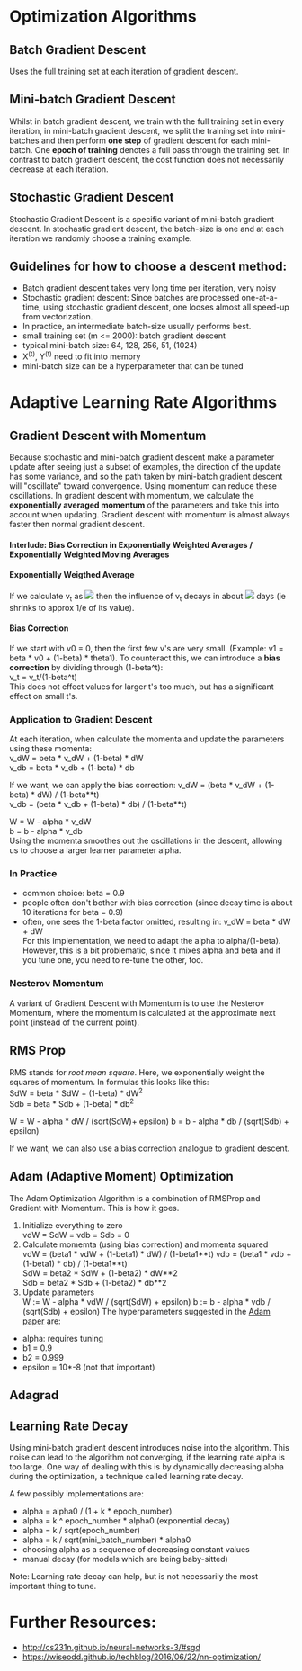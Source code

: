 # Optimization Algorithms

## Batch Gradient Descent
Uses the full training set at each iteration of gradient descent.

## Mini-batch Gradient Descent
Whilst in batch gradient descent, we train with the full training set in every iteration, in mini-batch gradient descent, we split the training
set into mini-batches and then perform **one step** of gradient descent for each mini-batch. One **epoch of training** denotes a full pass through
the training set. In contrast to batch gradient descent, the cost function does not necessarily decrease at each iteration. 

## Stochastic Gradient Descent
Stochastic Gradient Descent is a specific variant of mini-batch gradient descent. In stochastic gradient descent, the batch-size is one and
at each iteration we randomly choose a training example. 

## Guidelines for how to choose a descent method:
* Batch gradient descent takes very long time per iteration, very noisy
* Stochastic gradient descent: Since batches are processed one-at-a-time, using stochastic gradient descent, one looses almost all 
speed-up from vectorization.
* In practice, an intermediate batch-size usually performs best. 
* small training set (m <= 2000): batch gradient descent
* typical mini-batch size: 64, 128, 256, 51, (1024)
* X<sup>(t)</sup>, Y<sup>(t)</sup> need to fit into memory
* mini-batch size can be a hyperparameter that can be tuned

# Adaptive Learning Rate Algorithms
## Gradient Descent with Momentum
Because stochastic and mini-batch gradient descent make a parameter update after seeing just a subset of examples, the direction of the update has some variance, and so the path taken by mini-batch gradient descent will "oscillate" toward convergence. Using momentum can reduce these oscillations.
In gradient descent with momentum, we calculate the **exponentially averaged momentum** of the parameters and take this into account 
when updating. Gradient
descent with momentum is almost always faster then normal gradient descent. 

#### Interlude: Bias Correction in Exponentially Weighted Averages / Exponentially Weighted Moving Averages
#### Exponentially Weigthed Average
If we calculate v<sub>t</sub> as
<img src="https://latex.codecogs.com/svg.latex?\Large&space;v_t={\beta}v_{t-1}+(1-{\beta}){\Theta}_t"/>
then the influence of v<sub>t</sub> decays in about 
<img src="https://latex.codecogs.com/svg.latex?\Large&space;\frac{1}{1-\beta}"/> 
days (ie shrinks to approx 1/e of its value). 
#### Bias Correction
If we start with v0 = 0, then the first few v's are very small. (Example: v1 = beta * v0 + (1-beta) * theta1).
To counteract this, we can introduce a **bias correction** by dividing through (1-beta^t):  
v_t = v_t/(1-beta^t)  
This does not effect values for larger t's too much, but has a significant effect on small t's. 

### Application to Gradient Descent
At each iteration, when calculate the momenta and update the parameters using these momenta:  
v_dW = beta * v_dW + (1-beta) * dW  
v_db = beta * v_db + (1-beta) * db  

If we want, we can apply the bias correction:
v_dW = (beta * v_dW + (1-beta) * dW) / (1-beta\*\*t)  
v_db = (beta * v_db + (1-beta) * db) / (1-beta\*\*t)  

W = W - alpha * v_dW  
b = b - alpha * v_db  
Using the momenta smoothes out the oscillations in the descent, allowing us to choose a larger learner parameter alpha. 

### In Practice
* common choice: beta = 0.9
* people often don't bother with bias correction (since decay time is about 10 iterations for beta = 0.9)
* often, one sees the 1-beta factor omitted, resulting in: v_dW = beta * dW + dW  
  For this implementation, we need to adapt the alpha to alpha/(1-beta). However, this is a bit problematic, since it mixes alpha and beta and if you tune one, you need to re-tune the other, too.

### Nesterov Momentum
A variant of Gradient Descent with Momentum is to use the Nesterov Momentum, where the momentum is calculated at the approximate next point (instead of the current point).

## RMS Prop
RMS stands for *root mean square*. Here, we exponentially weight the squares of momentum. In formulas this looks like this:  
SdW = beta * SdW + (1-beta) * dW<sup>2</sup>  
Sdb = beta * Sdb + (1-beta) * db<sup>2</sup>  

W = W - alpha * dW / (sqrt(SdW)+ epsilon)
b = b - alpha * db / (sqrt(Sdb) + epsilon)

If we want, we can also use a bias correction analogue to gradient descent.

## Adam (Adaptive Moment) Optimization 
The Adam Optimization Algorithm is a combination of RMSProp and Gradient with Momentum. This is how it goes.
1. Initialize everything to zero  
   vdW = SdW = vdb = Sdb = 0
2. Calculate momemta (using bias correction) and momenta squared  
   vdW = (beta1 * vdW + (1-beta1) * dW) / (1-beta1\*\*t) 
   vdb = (beta1 * vdb + (1-beta1) * db) / (1-beta1\*\*t)  
   SdW = beta2 * SdW + (1-beta2) * dW\*\*2  
   Sdb = beta2 * Sdb + (1-beta2) * db\*\*2  
3. Update parameters  
   W := W - alpha * vdW / (sqrt(SdW) + epsilon)
   b := b - alpha * vdb / (sqrt(Sdb) + epsilon)
The hyperparameters suggested in the [Adam paper](https://arxiv.org/abs/1412.6980) are:
* alpha: requires tuning
* b1 = 0.9
* b2 = 0.999
* epsilon = 10*-8 (not that important)

## Adagrad

## Learning Rate Decay
Using mini-batch gradient descent introduces noise into the algorithm. This noise can lead to the algorithm not converging, if the learning rate alpha is too large. One way of dealing with this is by dynamically decreasing alpha during the optimization, a technique called learning rate decay.

A few possibly implementations are:
* alpha = alpha0 / (1 + k * epoch_number)
* alpha = k ^ epoch_number * alpha0 (exponential decay)
* alpha = k / sqrt(epoch_number)
* alpha = k / sqrt(mini_batch_number) * alpha0
* choosing alpha as a sequence of decreasing constant values
* manual decay (for models which are being baby-sitted)

Note: Learning rate decay can help, but is not necessarily the most important thing to tune.

# Further Resources:
* http://cs231n.github.io/neural-networks-3/#sgd
* https://wiseodd.github.io/techblog/2016/06/22/nn-optimization/
